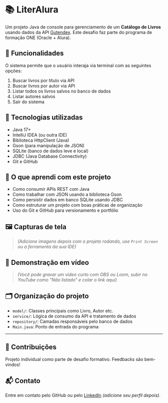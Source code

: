 # 📚 LiterAlura

Um projeto Java de console para gerenciamento de um **Catálogo de Livros** usando dados da API [Gutendex](https://gutendex.com/). Este desafio faz parte do programa de formação ONE (Oracle + Alura).

## 🚀 Funcionalidades

O sistema permite que o usuário interaja via terminal com as seguintes opções:

1. Buscar livros por título via API
2. Buscar livros por autor via API
3. Listar todos os livros salvos no banco de dados
4. Listar autores salvos
5. Sair do sistema

## 🔧 Tecnologias utilizadas

- Java 17+
- IntelliJ IDEA (ou outra IDE)
- Biblioteca HttpClient (Java)
- Gson (para manipulação de JSON)
- SQLite (banco de dados leve e local)
- JDBC (Java Database Connectivity)
- Git e GitHub

## 🧠 O que aprendi com este projeto

- Como consumir APIs REST com Java
- Como trabalhar com JSON usando a biblioteca Gson
- Como persistir dados em banco SQLite usando JDBC
- Como estruturar um projeto com boas práticas de organização
- Uso do Git e GitHub para versionamento e portfólio

## 🖼️ Capturas de tela

> _(Adicione imagens depois com o projeto rodando, use `Print Screen` ou a ferramenta da sua IDE)_

## 🎥 Demonstração em vídeo

> _(Você pode gravar um vídeo curto com OBS ou Loom, subir no YouTube como "Não listado" e colar o link aqui)_

## 🗂️ Organização do projeto

- `model/`: Classes principais como Livro, Autor etc.
- `service/`: Lógica de consumo da API e tratamento de dados
- `repository/`: Camadas responsáveis pelo banco de dados
- `Main.java`: Ponto de entrada do programa

---

## 🤝 Contribuições

Projeto individual como parte de desafio formativo. Feedbacks são bem-vindos!

## 📬 Contato

Entre em contato pelo GitHub ou pelo [LinkedIn](https://www.linkedin.com) *(adicione seu perfil depois)*.
